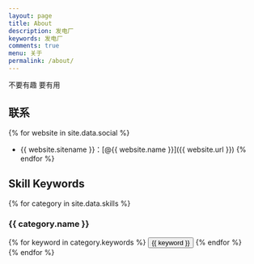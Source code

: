 ```yaml
---
layout: page
title: About
description: 发电厂
keywords: 发电厂
comments: true
menu: 关于
permalink: /about/
---
```


不要有趣 要有用

## 联系

{% for website in site.data.social %}
* {{ website.sitename }}：[@{{ website.name }}]({{ website.url }})
{% endfor %}

## Skill Keywords

{% for category in site.data.skills %}
### {{ category.name }}
<div class="btn-inline">
{% for keyword in category.keywords %}
<button class="btn btn-outline" type="button">{{ keyword }}</button>
{% endfor %}
</div>
{% endfor %}
